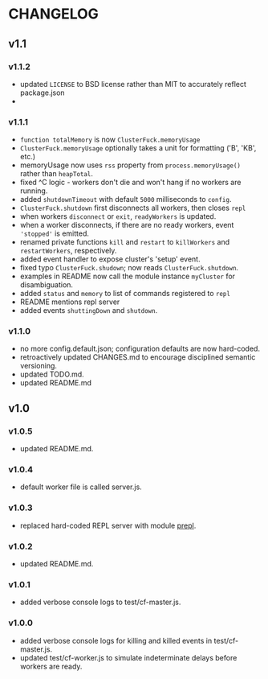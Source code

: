 CHANGELOG
=========

## v1.1
### v1.1.2
* updated `LICENSE` to BSD license rather than MIT to accurately reflect package.json
* 

### v1.1.1
* `function totalMemory` is now `ClusterFuck.memoryUsage`
* `ClusterFuck.memoryUsage` optionally takes a unit for formatting ('B', 'KB', etc.)
* memoryUsage now uses `rss` property from `process.memoryUsage()` rather than `heapTotal`.
* fixed ^C logic - workers don't die and won't hang if no workers are running.
* added `shutdownTimeout` with default `5000` milliseconds to `config`.
* `ClusterFuck.shutdown` first disconnects all workers, then closes `repl`
* when workers `disconnect` or `exit`, `readyWorkers` is updated.
* when a worker disconnects, if there are no ready workers, event `'stopped'` is emitted.
* renamed private functions `kill` and `restart` to `killWorkers` and `restartWorkers`, respectively.
* added event handler to expose cluster's 'setup' event.
* fixed typo `ClusterFuck.shudown`; now reads `ClusterFuck.shutdown`.
* examples in README now call the module instance `myCluster` for disambiguation.
* added `status` and `memory` to list of commands registered to `repl`
* README mentions repl server
* added events `shuttingDown` and `shutdown`.

### v1.1.0
* no more config.default.json; configuration defaults are now hard-coded.
* retroactively updated CHANGES.md to encourage disciplined semantic versioning.
* updated TODO.md.
* updated README.md

## v1.0
### v1.0.5
* updated README.md.

### v1.0.4
* default worker file is called server.js.

### v1.0.3
* replaced hard-coded REPL server with module [prepl](https://github.com/techjeffharris/prepl.git).

### v1.0.2
* updated README.md.

### v1.0.1
* added verbose console logs to test/cf-master.js.

### v1.0.0
* added verbose console logs for killing and killed events in test/cf-master.js.
* updated test/cf-worker.js to simulate indeterminate delays before workers are ready.
